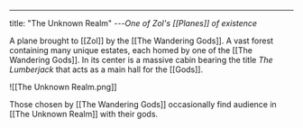 ---
title: "The Unknown Realm"
---*One of Zol's [[Planes]] of existence*

A plane brought to [[Zol]] by the [[The Wandering Gods]]. A vast forest containing many unique estates, each homed by one of the [[The Wandering Gods]]. In its center is a massive cabin bearing the title *The Lumberjack* that acts as a main hall for the [[Gods]].

![[The Unknown Realm.png]]

Those chosen by [[The Wandering Gods]] occasionally find audience in [[The Unknown Realm]] with their gods.
